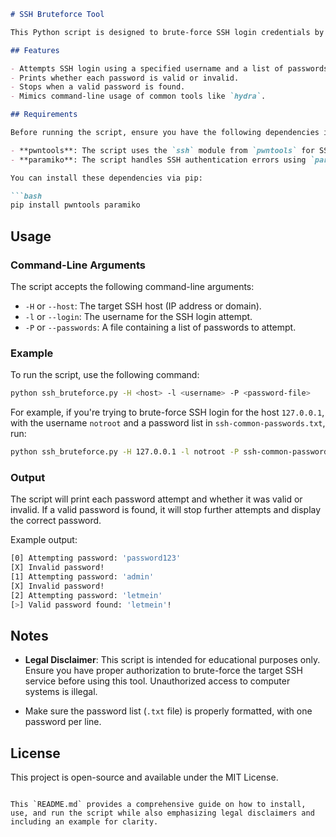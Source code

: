 ```markdown
# SSH Bruteforce Tool

This Python script is designed to brute-force SSH login credentials by attempting various passwords from a given password list. It takes inspiration from tools like `hydra` and allows users to specify the host, username, and password file via command-line arguments.

## Features

- Attempts SSH login using a specified username and a list of passwords.
- Prints whether each password is valid or invalid.
- Stops when a valid password is found.
- Mimics command-line usage of common tools like `hydra`.

## Requirements

Before running the script, ensure you have the following dependencies installed:

- **pwntools**: The script uses the `ssh` module from `pwntools` for SSH connection attempts.
- **paramiko**: The script handles SSH authentication errors using `paramiko`.

You can install these dependencies via pip:

```bash
pip install pwntools paramiko
```

## Usage

### Command-Line Arguments

The script accepts the following command-line arguments:

- `-H` or `--host`: The target SSH host (IP address or domain).
- `-l` or `--login`: The username for the SSH login attempt.
- `-P` or `--passwords`: A file containing a list of passwords to attempt.

### Example

To run the script, use the following command:

```bash
python ssh_bruteforce.py -H <host> -l <username> -P <password-file>
```

For example, if you're trying to brute-force SSH login for the host `127.0.0.1`, with the username `notroot` and a password list in `ssh-common-passwords.txt`, run:

```bash
python ssh_bruteforce.py -H 127.0.0.1 -l notroot -P ssh-common-passwords.txt
```

### Output

The script will print each password attempt and whether it was valid or invalid. If a valid password is found, it will stop further attempts and display the correct password.

Example output:

```bash
[0] Attempting password: 'password123'
[X] Invalid password!
[1] Attempting password: 'admin'
[X] Invalid password!
[2] Attempting password: 'letmein'
[>] Valid password found: 'letmein'!
```

## Notes

- **Legal Disclaimer**: This script is intended for educational purposes only. Ensure you have proper authorization to brute-force the target SSH service before using this tool. Unauthorized access to computer systems is illegal.
  
- Make sure the password list (`.txt` file) is properly formatted, with one password per line.

## License

This project is open-source and available under the MIT License.

```

This `README.md` provides a comprehensive guide on how to install, use, and run the script while also emphasizing legal disclaimers and including an example for clarity.
